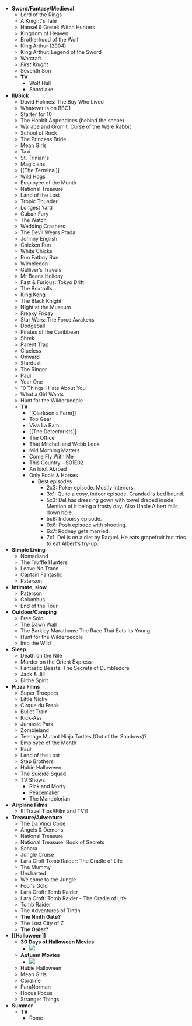 - **Sword/Fantasy/Medieval**
    - Lord of the Rings
    - A Knight's Tale
    - Hansel & Gretel: Witch Hunters
    - Kingdom of Heaven
    - Brotherhood of the Wolf
    - King Arthur (2004)
    - King Arthur: Legend of the Sword
    - Warcraft
    - _First Knight_
    - Seventh Son
    - **TV**
        - Wolf Hall
        - Shardlake
- **Ill/Sick**
    - David Holmes: The Boy Who Lived
    - Whatever is on BBC1
    - Starter for 10
    - The Hobbit Appendices (behind the scene)
    - Wallace and Gromit: Curse of the Were Rabbit
    - School of Rock
    - The Princess Bride
    - Mean Girls
    - Taxi
    - St. Trinian's
    - Magicians
    - [[The Terminal]]
    - Wild Hogs
    - Employee of the Month
    - National Treasure
    - Land of the Lost
    - Tropic Thunder
    - Longest Yard
    - Cuban Fury
    - The Watch
    - Wedding Crashers
    - The Devil Wears Prada
    - Johnny English
    - Chicken Run
    - White Chicks
    - Run Fatboy Run
    - Wimbledon
    - Gulliver’s Travels
    - Mr Beans Holiday
    - Fast & Furious: Tokyo Drift
    - The Boxtrolls
    - King Kong
    - The Black Knight
    - Night at the Museum
    - Freaky Friday
    - Star Wars: The Force Awakens
    - Dodgeball
    - Pirates of the Caribbean
    - Shrek
    - Parent Trap
    - Clueless
    - Onward
    - Stardust
    - The Ringer
    - Paul
    - Year One
    - 10 Things I Hate About You
    - What a Girl Wants
    - Hunt for the Wilderpeople
    - **TV**
	    - [[Clarkson's Farm]]
        - Top Gear
        - Viva La Bam
        - [[The Detectorists]]
        - The Office
        - That Mitchell and Webb Look
        - Mid Morning Matters
        - Come Fly With Me
        - This Country - S01E02
        - An Idiot Abroad
        - Only Fools & Horses
	        - Best episodes
			    - 2x3: Poker episode. Mostly interiors.
			    - 3x1: Quite a cosy, indoor episode. Grandad is bed bound.
			    - 5x3: Del has dressing gown with towel draped inside. Mention of it being a frosty day. Also Uncle Albert falls down hole.
			    - 5x6: Indoorsy episode.
			    - 0x6: Posh episode with shooting.
			    - 6x7: Rodney gets married.
			    - 7x1: Del is on a diet by Raquel. He eats grapefruit but tries to eat Albert's fry-up.
- **Simple Living**
    - Nomadland
    - The Truffle Hunters
    - Leave No Trace
    - Captain Fantastic
    - Paterson
- **Intimate, slow**
    - Paterson
    - Columbus
    - End of the Tour
- **Outdoor/Camping**
    - Free Solo
    - The Dawn Wall
    - The Barkley Marathons: The Race That Eats Its Young
    - Hunt for the Wilderpeople
    - Into the Wild
- **Sleep**
    - Death on the Nile
    - Murder on the Orient Express
    - Fantastic Beasts: The Secrets of Dumbledore
    - Jack & Jill
    - Blithe Spirit
- **Pizza Films**
    - Super Troopers
    - Little Nicky
    - Cirque du Freak
    - Bullet Train
    - Kick-Ass
    - Jurassic Park
    - Zombieland
    - Teenage Mutant Ninja Turtles (Out of the Shadows)?
    - Employee of the Month
    - Paul
    - Land of the Lost
    - Step Brothers
    - Hubie Halloween
    - The Suicide Squad
    - TV Shows
        - Rick and Morty
        - Peacemaker
        - The Mandolorian
- **Airplane Films**
	- ![[Travel Tips#Film and TV]]
- **Treasure/Adventure**
    - The Da Vinci Code
    - Angels & Demons
    - National Treasure
    - National Treasure: Book of Secrets
    - Sahara
    - Jungle Cruise
    - Lara Croft Tomb Raider: The Cradle of Life
    - The Mummy
    - Uncharted
    - Welcome to the Jungle
    - Fool's Gold
    - Lara Croft: Tomb Raider
    - Lara Croft: Tomb Raider - The Cradle of Life
    - Tomb Raider
    - The Adventures of Tintin
    - **The Ninth Gate?**
    - The Lost City of Z
    - **The Order?**
- **[[Halloween]]**
    - **30 Days of Halloween Movies**
        - ![](https://firebasestorage.googleapis.com/v0/b/firescript-577a2.appspot.com/o/imgs%2Fapp%2Fclowes%2Fn2FG8qKm-U.jpeg?alt=media&token=660c5764-55d2-4146-b047-f9520b05acef)
    - **Autumn Movies**
        - ![](https://elt.s3.amazonaws.com/file/IMG_0065.JPG)
    - Hubie Halloween
    - Mean Girls
    - Coraline
    - ParaNorman
    - Hocus Pocus
    - Stranger Things
- **Summer**
    - **TV**
        - Rome